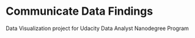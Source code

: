 # Communicate Data Findings
 Data Visualization project for Udacity Data Analyst Nanodegree Program

